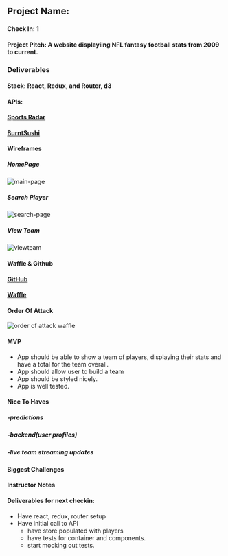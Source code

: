 ## Project Name:

#### Check In: 1

#### Project Pitch:  A website displayiing NFL fantasy football stats from 2009 to current.

### Deliverables

#### Stack: React, Redux, and Router, d3

#### APIs:  
#### [Sports Radar](https://sportradar.us/data/?keyword=fantasy%20sports%20%2Bapi&gclid=Cj0KCQjwub7NBRDJARIsAP7wlT_N9E9MZIOQ54FzQ_A7DlmckH4mR69nRTIqTuP7oKqPD8m2e33_zqsaAmr4EALw_wcB)
#### [BurntSushi](https://github.com/BurntSushi/nflgame)

#### Wireframes
##### HomePage
![main-page](screenshots/main.png "Main page wireframe")
##### Search Player
![search-page](screenshots/SearchPlayer.png "search page wireframe")
##### View Team
![viewteam](screenshots/TeamPage.png "Team view page wireframe")


#### Waffle & Github
#### [GitHub](https://github.com/NikBorn/Personal-Project)
#### [Waffle](https://waffle.io/NikBorn/Personal-Project)

#### Order Of Attack
![order of attack waffle](screenshots/waffleboard.png "order of attack")

#### MVP
- App should be able to show a team of players, displaying their stats and have a total for the team overall.  
- App should allow user to  build a team 
- App should be styled nicely.
- App is well tested.

#### Nice To Haves
##### -predictions
##### -backend(user profiles)
##### -live team streaming updates


#### Biggest Challenges

#### Instructor Notes

#### Deliverables for next checkin:

- Have react, redux, router setup 
- Have initial call to API
  - have store populated with players 
  - have tests for container and components. 
  - start mocking out tests. 

